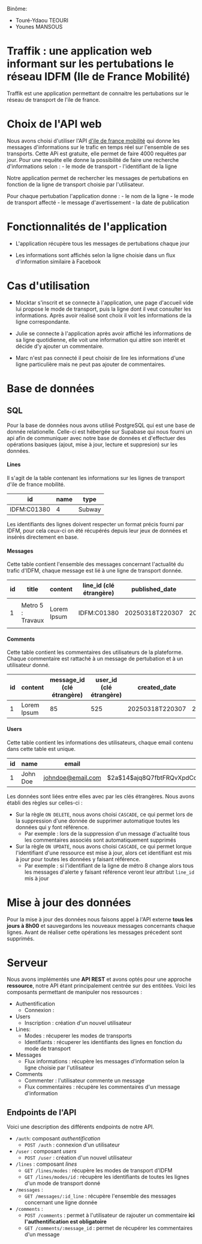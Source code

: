 Binôme: 
- Touré-Ydaou TEOURI 
- Younes MANSOUS

# Traffik : une application web informant sur les pertubations le réseau IDFM (Ile de France Mobilité)

Traffik est une application permettant de connaitre les pertubations sur le réseau de transport de l'ile de france.

# Choix de l'API web

Nous avons choisi d'utiliser l'API [d'ile de france mobilité](https://prim.iledefrance-mobilites.fr/fr/apis/idfm-navitia-line_reports-v2) qui donne les messages d'informations sur le trafic en temps réel sur l'ensemble de ses transports. Cette APi est gratuite, elle permet de faire 4000 requêtes par jour. Pour une requête elle donne la possibilité de faire une recherche d'informations selon : - le mode de transport - l'identifiant de la ligne

Notre application permet de rechercher les messages de pertubations en fonction de la ligne de transport choisie par l'utilisateur.

Pour chaque pertubation l'application donne : - le nom de la ligne - le mode de transport affecté - le message d'avertissement - la date de publication

# Fonctionnalités de l'application

  - L'application récupère tous les messages de pertubations chaque jour

  -  Les informations sont affichés selon la ligne choisie dans un flux d'information similaire à Facebook

# Cas d'utilisation

- Mocktar s'inscrit et se connecte à l'application, une page d'accueil vide lui propose le mode de transport, puis la ligne dont il veut consulter les informations. Après avoir réalisé sont choix il voit les informations de la ligne correspondante. 

- Julie se connecte à l'application après avoir affiché les informations de sa ligne quotidienne, elle voit une information qui attire son interêt et décide d'y ajouter un commentaire.

- Marc n'est pas connecté il peut choisir de lire les informations d'une ligne particulière mais ne peut pas ajouter de commentaires.

# Base de données

## SQL

Pour la base de données nous avons utilisé PostgreSQL qui est une base de donnée relationelle. Celle-ci est hébergée sur Supabase qui nous fourni un api afin de communiquer avec notre base de données et d'effectuer des opérations basiques (ajout, mise à jour, lecture et suppresion) sur les données.

#### Lines

Il s'agit de la table contenant les informations sur les lignes de transport d'ile de france mobilité.

| id          | name | type   |
| ----------- | ---- | ------ |
| IDFM:C01380 | 4    | Subway |

Les identifiants des lignes doivent respecter un format précis fourni par IDFM, pour cela ceux-ci on été récupérés depuis leur jeux de données et insérés directement en base.

#### Messages

Cette table contient l'ensemble des messages concernant l'actualité du trafic d'IDFM, chaque message est lié à une ligne de transport donnée.

| id  | title             | content           | line_id (clé étrangère)    | published_date  | created_date    |
| --- | ----------------- | ----------------- | ----------- | --------------- | --------------- |
| 1   | Metro 5 : Travaux | <p>Lorem Ipsum<p> | IDFM:C01380 | 20250318T220307 | 20250318T220307 |


#### Comments

Cette table contient les commentaires des utilisateurs de la plateforme. Chaque commentaire est rattaché à un message de pertubation et à un utilisateur donné.

| id | content     | message_id (clé étrangère) | user_id (clé étrangère) | created_date    | created_date    |
|----|-------------|------------|---------|-----------------|-----------------|
| 1  | Lorem Ipsum | 85         | 525     | 20250318T220307 | 20250318T220307 |


#### Users

Cette table contient les informations des utilisateurs, chaque email contenu dans cette table est unique.

| id | name        | email | password                                                     | created_at      |
|----|-------------|-------|--------------------------------------------------------------|-----------------|
| 1  | John Doe | johndoe@email.com | \$2a\$14$ajq8Q7fbtFRQvXpdCq7Jcuy.Rx1h/L4J60Otx.gyNLbAYctGMJ9tK | 20250318T220307 |

Les données sont liées entre elles avec par les clés étrangères. Nous avons établi des règles sur celles-ci : 
- Sur la règle `ON DELETE`, nous avons choisi `CASCADE`, ce qui permet lors de la suppression d'une donnée de supprimer automatique toutes les données qui y font référence.
   - Par exemple : lors de la suppression d'un message d'actualité tous les commentaires associés sont automatiquement supprimés
-  Sur la règle `ON UPDATE`, nous avons choisi `CASCADE`, ce qui permet lorque l'identifiant d'une ressource est mise à jour, alors cet identifiant est mis à jour pour toutes les données y faisant référence.
    - Par exemple : si l'identifiant de la ligne de métro 8 change alors tous les messages d'alerte y faisant référence veront leur attribut `line_id` mis à jour


# Mise à jour des données 

Pour la mise à jour des données nous faisons appel à l'API externe **tous les jours à 8h00** et sauvegardons les nouveaux messages concernants chaque lignes. Avant de réaliser cette opérations les messages précedent sont supprimés.


# Serveur 

Nous avons implémentés une **API REST** et avons optés pour une approche **ressource**, notre API étant principalement centrée sur des entitées. Voici les composants permettant de manipuler nos ressources :

- Authentification
   - Connexion : 
- Users
  - Inscription : création d'un nouvel utilisateur
- Lines:
  - Modes : récuperer les modes de transports
  - Identifiants : récuperer les identifiants des lignes en fonction du mode de transport
- Messages 
  - Flux informations : récupère les messages d'information selon la ligne choisie par l'utilisateur
- Comments
  - Commenter : l'utilisateur commente un message
  - Flux commentaires : récupère les commentaires d'un message d'information

## Endpoints de l'API

Voici une description des différents endpoints de notre API.

- `/auth`: composant *authentification*
    - `POST /auth` : connexion d'un utilisateur
- `/user` : composant *users*
  - `POST /user` :  création d'un nouvel utilisateur
- `/lines` : composant *lines*
  - `GET /lines/modes` : récupère les modes de transport d'IDFM
  - `GET /lines/modes/id` : rècupère les identifiants de toutes les lignes d'un mode de transport donné
- `/messages` :
  - `GET /messages/:id_line` : récupère l'ensemble des messages concernant une ligne donnée
- `/comments` :
  - `POST /comments` : permet à l'utilisateur de rajouter un commentaire **ici l'authentification est obligatoire**
  - `GET /comments/:message_id` : permet de récupérer les commentaires d'un message































